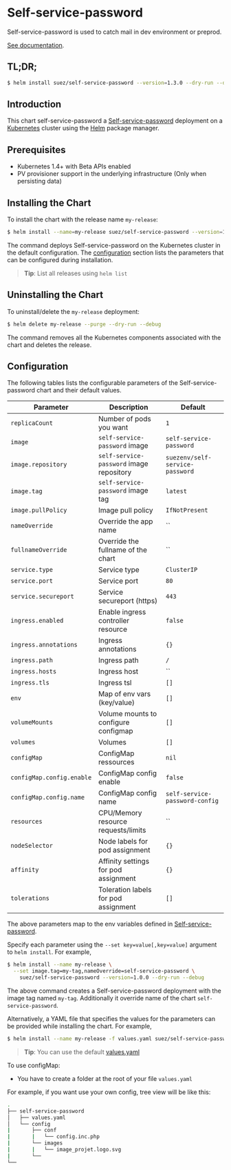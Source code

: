 # Self-service-password

Self-service-password is used to catch mail in dev environment or preprod.

[See documentation](https://github.com/Suezenv/self-service-password).

## TL;DR;

```bash
$ helm install suez/self-service-password --version=1.3.0 --dry-run --debug
```

## Introduction

This chart self-service-password a [Self-service-password](https://github.com/Suezenv/self-service-password) deployment on a [Kubernetes](http://kubernetes.io) cluster using the [Helm](https://helm.sh) package manager.

## Prerequisites

- Kubernetes 1.4+ with Beta APIs enabled
- PV provisioner support in the underlying infrastructure (Only when persisting data)

## Installing the Chart

To install the chart with the release name `my-release`:

```bash
$ helm install --name=my-release suez/self-service-password --version=1.3.0 --dry-run --debug
```

The command deploys Self-service-password on the Kubernetes cluster in the default configuration. The [configuration](#configuration) section lists the parameters that can be configured during installation.

> **Tip**: List all releases using `helm list`

## Uninstalling the Chart

To uninstall/delete the `my-release` deployment:

```bash
$ helm delete my-release --purge --dry-run --debug
```

The command removes all the Kubernetes components associated with the chart and deletes the release.

## Configuration

The following tables lists the configurable parameters of the Self-service-password chart and their default values.

| Parameter                     | Description                                     | Default                             |
| ----------------------------- | ----------------------------------------------- | ----------------------------------- |
| `replicaCount`                | Number of pods you want                         | `1`                                 |
| `image`                       | `self-service-password` image                   | `self-service-password`             |
| `image.repository`            | `self-service-password` image repository        | `suezenv/self-service-password`     |
| `image.tag`                   | `self-service-password` image tag               | `latest`                            |
| `image.pullPolicy`            | Image pull policy                               | `IfNotPresent`                      |
| `nameOverride`                | Override the app name                           | ``                                  |
| `fullnameOverride`            | Override the fullname of the chart              | ``                                  |
| `service.type`                | Service type                                    | `ClusterIP`                         |
| `service.port`                | Service port                                    | `80`                                |
| `service.secureport`          | Service secureport (https)                      | `443`                               |
| `ingress.enabled`             | Enable ingress controller resource              | `false`                             |
| `ingress.annotations`         | Ingress annotations                             | `{}`                                |
| `ingress.path`                | Ingress path                                    | `/`                                 |
| `ingress.hosts`               | Ingress host                                    | ``                                  |
| `ingress.tls`                 | Ingress tsl                                     | `[]`                                |
| `env`                         | Map of env vars (key/value)                     | `[]`                                |
| `volumeMounts`                | Volume mounts to configure configmap            | `[]`                                |
| `volumes`                     | Volumes                                         | `[]`                                |
| `configMap`                   | ConfigMap ressources                            | `nil`                               |
| `configMap.config.enable`     | ConfigMap config enable                         | `false`                             |
| `configMap.config.name`       | ConfigMap config name                           | `self-service-password-config`      |
| `resources`                   | CPU/Memory resource requests/limits             | ``                                  |
| `nodeSelector`                | Node labels for pod assignment                  | `{}`                                |
| `affinity`                    | Affinity settings for pod assignment            | `{}`                                |
| `tolerations`                 | Toleration labels for pod assignment            | `[]`                                |

The above parameters map to the env variables defined in [Self-service-password](https://github.com/Suezenv/self-service-password).

Specify each parameter using the `--set key=value[,key=value]` argument to `helm install`. For example,

```bash
$ helm install --name my-release \
  --set image.tag=my-tag,nameOverride=self-service-password \
    suez/self-service-password --version=1.0.0 --dry-run --debug
```

The above command creates a Self-service-password deployment with the image tag named `my-tag`. Additionally it override name of the chart `self-service-password`.

Alternatively, a YAML file that specifies the values for the parameters can be provided while installing the chart. For example,

```bash
$ helm install --name my-release -f values.yaml suez/self-service-password --version=1.0.0 --dry-run --debug
```

> **Tip**: You can use the default [values.yaml](values.yaml)

To use configMap:

- You have to create a folder at the root of your file `values.yaml`
 
For example, if you want use your own config, tree view will be like this:

```bash
.
├── self-service-password
│   ├── values.yaml
│   └── config
|       ├── conf
|       |   └── config.inc.php
|       └── images
|       |   └── image_projet.logo.svg
|       └──
└──
```
